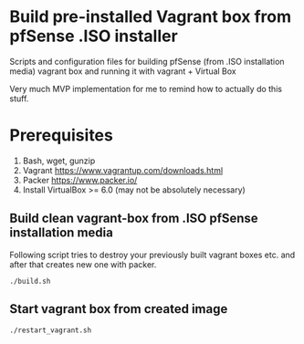 # Build pre-installed Vagrant box from pfSense .ISO installer

Scripts and configuration files for building pfSense (from .ISO installation media) vagrant box and running it with vagrant + Virtual Box

Very much MVP implementation for me to remind how to actually do this stuff.

# Prerequisites

1. Bash, wget, gunzip
2. Vagrant https://www.vagrantup.com/downloads.html
3. Packer https://www.packer.io/
4. Install VirtualBox >= 6.0 (may not be absolutely necessary)

## Build clean vagrant-box from .ISO pfSense installation media

Following script tries to destroy your previously built vagrant boxes etc. and after that creates new one with packer.

```
./build.sh
```

## Start vagrant box from created image

```
./restart_vagrant.sh
```
